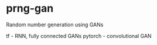 # prng-gan
Random number generation using GANs

tf - RNN, fully connected GANs
pytorch - convolutional GAN